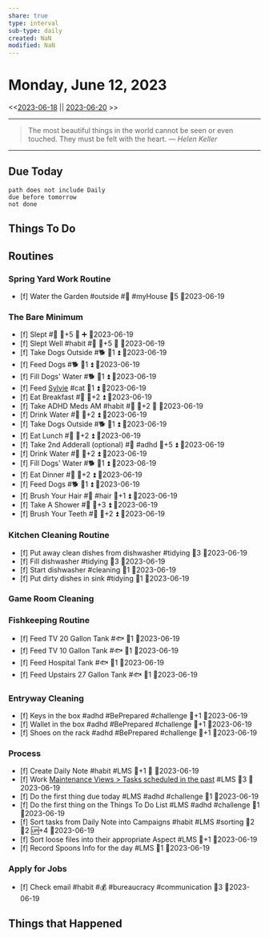 ```yaml
---
share: true
type: interval
sub-type: daily
created: NaN 
modified: NaN
---
```

# Monday, June 12, 2023
<<[2023-06-18](./2023-06-18.md) || [2023-06-20](./2023-06-20.md) >>

---

> The most beautiful things in the world cannot be seen or even touched. They must be felt with the heart.
> — <cite>Helen Keller</cite>

---
## Due Today
```tasks
path does not include Daily
due before tomorrow
not done
```

## Things To Do
































































































## Routines
### Spring Yard Work Routine
- [f] Water the Garden #outside #🌱 #myHouse 🥄5 📆2023-06-19


### The Bare Minimum
- [f] Slept #🛌 🥄+5 🔺 ➕ 📆2023-06-19
- [f] Slept Well #habit #🛌 🥄+5 🔺 📆2023-06-19
- [f] Take Dogs Outside #🐕 🥄1 ⏫ 📆2023-06-19
- [f] Feed Dogs #🐕 🥄1 ⏫ 📆2023-06-19
- [f] Fill Dogs' Water #🐕 🥄1 ⏫ 📆2023-06-19
- [f] Feed [Sylvie](../../03%20-%20Belonging%20%F0%9F%91%AA/00%20-%20The%20Pack%20%F0%9F%90%95/Sylvie.md) #cat 🥄1 ⏫ 📆2023-06-19
- [f] Eat Breakfast #🍎 🥄+2 ⏫ 📆2023-06-19
- [f] Take ADHD Meds AM #habit #💊 🥄+2 🔺 📆2023-06-19
- [f] Drink Water #🌊 🥄+2 ⏫ 📆2023-06-19
- [f] Take Dogs Outside #🐕 🥄1 ⏫ 📆2023-06-19
- [f] Eat Lunch #🍎 🥄+2 ⏫ 📆2023-06-19
- [f] Take 2nd Adderall (optional) #💊 #adhd 🥄+5 ⏫ 📆2023-06-19
- [f] Drink Water #🌊  🥄+2 ⏫ 📆2023-06-19
- [f] Fill Dogs' Water #🐕 🥄1 ⏫ 📆2023-06-19
- [f] Eat Dinner #🍎 🥄+2 ⏫ 📆2023-06-19
- [f] Feed Dogs #🐕 🥄1 ⏫ 📆2023-06-19
- [f] Brush Your Hair #🚿 #hair 🥄+1 ⏫ 📆2023-06-19
- [f] Take A Shower #🚿 🥄+3 ⏫ 📆2023-06-19
- [f] Brush Your Teeth #🚿 🥄+2 ⏫ 📆2023-06-19


### Kitchen Cleaning Routine
- [f] Put away clean dishes from dishwasher #tidying 🥄3 📆2023-06-19
- [f] Fill dishwasher #tidying 🥄3 📆2023-06-19
- [f] Start dishwasher #cleaning 🥄1 📆2023-06-19
- [f] Put dirty dishes in sink #tidying 🥄1 📆2023-06-19


### Game Room Cleaning


### Fishkeeping Routine
- [f] Feed TV 20 Gallon Tank #🐟 🥄1 📆2023-06-19
- [f] Feed TV 10 Gallon Tank #🐟 🥄1 📆2023-06-19
- [f] Feed Hospital Tank #🐟 🥄1 📆2023-06-19
- [f] Feed Upstairs 27 Gallon Tank #🐟 🥄1 📆2023-06-19


### Entryway Cleaning
- [f] Keys in the box #adhd #BePrepared #challenge 🥄+1 📆2023-06-19
- [f] Wallet in the box #adhd #BePrepared #challenge 🥄+1 📆2023-06-19
- [f] Shoes on the rack #adhd #BePrepared #challenge 🥄+1 📆2023-06-19


### Process
- [f] Create Daily Note #habit #LMS 🥄+1 🔺  📆2023-06-19
- [f] Work [Maintenance Views > Tasks scheduled in the past](../02%20-%20Tools/Maintenance%20Views.md#Tasks%20scheduled%20in%20the%20past) #LMS 🥄3 📆2023-06-19
- [f] Do the first thing due today #LMS #adhd #challenge 🥄1 📆2023-06-19
- [f] Do the first thing on the Things To Do List #LMS #adhd #challenge 🥄1 📆2023-06-19
- [f] Sort tasks from Daily Note into Campaigns #habit #LMS #sorting 🍅2 🥄2 🆙+4  📆2023-06-19
- [f] Sort loose files into their appropriate Aspect #LMS 🥄+1  📆2023-06-19
- [f] Record Spoons Info for the day #LMS 🥄1 📆2023-06-19


### Apply for Jobs
- [f] Check email #habit #💰 #bureaucracy #communication 🥄3 📆2023-06-19




## Things that Happened
